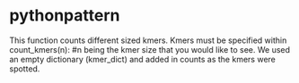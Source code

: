 # pythonpattern

This function counts different sized kmers. Kmers must be specified within
count_kmers(n): #n being the kmer size that you would like to see. We used an
empty dictionary (kmer_dict) and added in counts as the kmers were spotted.

